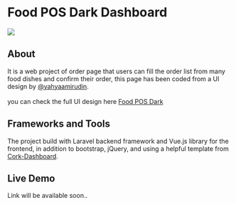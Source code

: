 # Food POS Dark Dashboard

<img src="https://s3-alpha.figma.com/hub/file/686420138/d8b7b795-7fd2-455f-8427-642e97b0e014-cover.png" />

## About

It is a web project of order page that users can fill the order list from many food dishes and confirm their order, this page has been coded from a UI design by <a target="_blank" href="https://www.figma.com/@yahyaamirudin">@yahyaamirudin</a>.
</br></br>
you can check the full UI design here <a target="_blank" href="https://www.figma.com/community/file/944188956363619079">Food POS Dark</a>

## Frameworks and Tools

The project build with Laravel backend framework and Vue.js library for the frontend, in addition to bootstrap, jQuery, and using a helpful template from <a target="_blank" href="https://preview.themeforest.net/item/cork-responsive-admin-dashboard-template/full_screen_preview/25582188">Cork-Dashboard</a>.

## Live Demo

Link will be available soon..
